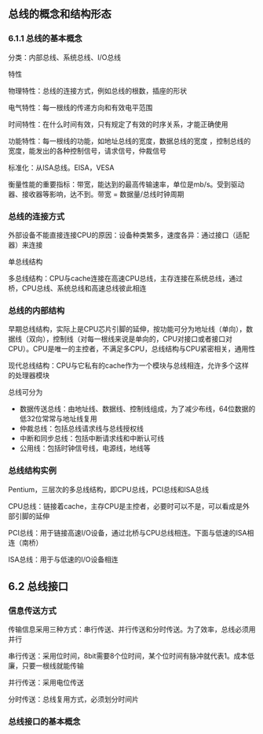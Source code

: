 ## 总线的概念和结构形态

### 6.1.1 总线的基本概念

分类：内部总线、系统总线、I/O总线

特性

物理特性：总线的连接方式，例如总线的根数，插座的形状

电气特性：每一根线的传递方向和有效电平范围

时间特性：在什么时间有效，只有规定了有效的时序关系，才能正确使用

功能特性：每一根线的功能，如地址总线的宽度，数据总线的宽度 	，控制总线的宽度，能发出的各种控制信号，请求信号，仲裁信号

标准化：从ISA总线。EISA，VESA

衡量性能的重要指标：带宽，能达到的最高传输速率，单位是mb/s。受到驱动器、接收器等影响，达不到。带宽 = 数据量/总线时钟周期

### 总线的连接方式

外部设备不能直接连接CPU的原因：设备种类繁多，速度各异：通过接口（适配器）来连接

单总线结构

多总线结构：CPU与cache连接在高速CPU总线，主存连接在系统总线，通过桥，CPU总线、系统总线和高速总线彼此相连

### 总线的内部结构

早期总线结构，实际上是CPU芯片引脚的延伸，按功能可分为地址线（单向），数据线（双向），控制线（对每一根线来说是单向的，CPU对接口或者接口对CPU）。CPU是唯一的主控者，不满足多CPU，总线结构与CPU紧密相关，通用性

现代总线结构：CPU与它私有的cache作为一个模块与总线相连，允许多个这样的处理器模块

总线可分为

* 数据传送总线：由地址线、数据线、控制线组成，为了减少布线，64位数据的低32位常常与地址线复用
* 仲裁总线：包括总线请求线与总线授权线
* 中断和同步总线：包括中断请求线和中断认可线
* 公用线：包括时钟信号线，电源线，地线等

### 总线结构实例

Pentium，三层次的多总线结构，即CPU总线，PCI总线和ISA总线

CPU总线：链接着cache，主存CPU是主控者，必要时可以不是，可以看成是外部引脚的延伸

PCI总线：用于链接高速I/O设备，通过北桥与CPU总线相连。下面与低速的ISA相连（南桥）

ISA总线：用于与低速的I/O设备相连

## 6.2 总线接口

### 信息传送方式

传输信息采用三种方式：串行传送、并行传送和分时传送。为了效率，总线必须用并行

串行传送：采用位时间，8bit需要8个位时间，某个位时间有脉冲就代表1。成本低廉，只要一根线就能传输

并行传送：采用电位传送

分时传送：总线复用方式，必须划分时间片

### 总线接口的基本概念